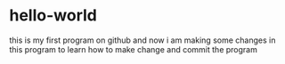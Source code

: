 # hello-world
this is my first program on github
and now i am making some changes in this program to learn
how to make change and commit the program
